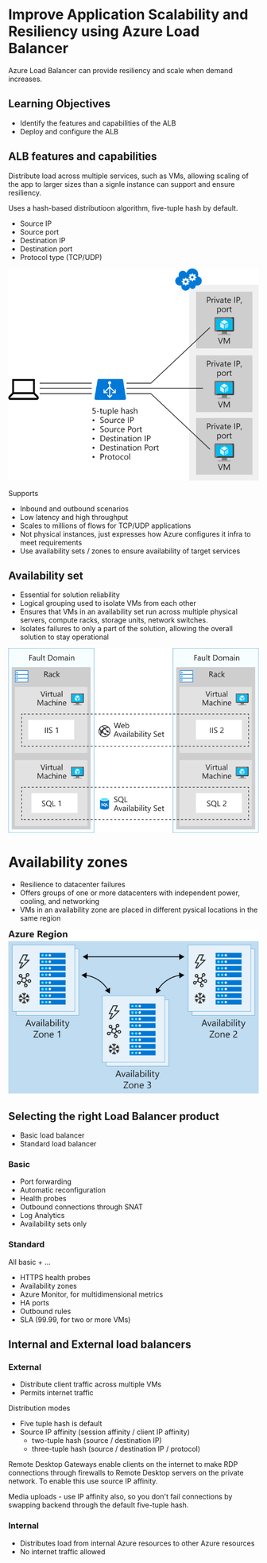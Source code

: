 # Improve Application Scalability and Resiliency using Azure Load Balancer

Azure Load Balancer can provide resiliency and scale when demand increases.

## Learning Objectives

- Identify the features and capabilities of the ALB
- Deploy and configure the ALB

## ALB features and capabilities

Distribute load across multiple services, such as VMs, allowing scaling of the app to larger sizes than a signle instance can support and ensure resiliency.

Uses a hash-based distributioon algorithm, five-tuple hash by default.

- Source IP
- Source port
- Destination IP
- Destination port
- Protocol type (TCP/UDP)

![](assets/1f-load-balancer-distribution.svg)

Supports

- Inbound and outbound scenarios
- Low latency and high throughput
- Scales to millions of flows for TCP/UDP applications
- Not physical instances, just expresses how Azure configures it infra to meet requirements
- Use availability sets / zones to ensure availability of target services


## Availability set

- Essential for solution reliability
- Logical grouping used to isolate VMs from each other
- Ensures that VMs in an availability set run across multiple physical servers, compute racks, storage units, network switches.
- Isolates failures to only a part of the solution, allowing the overall solution to stay operational

![](assets/1f-availability-sets.svg)


# Availability zones

- Resilience to datacenter failures
- Offers groups of one or more datacenters with independent power, cooling, and networking
- VMs in an availability zone are placed in different pysical locations in the same region

![](assets/1f-availability-zones.svg)


## Selecting the right Load Balancer product

- Basic load balancer
- Standard load balancer

### Basic

- Port forwarding
- Automatic reconfiguration
- Health probes
- Outbound connections through SNAT
- Log Analytics
- Availability sets only

### Standard 

All basic + ...

- HTTPS health probes
- Availability zones
- Azure Monitor, for multidimensional metrics
- HA ports
- Outbound rules
- SLA (99.99, for two or more VMs)


## Internal and External load balancers

### External

- Distribute client traffic across multiple VMs
- Permits internet traffic

Distribution modes

- Five tuple hash is default
- Source IP affinity (session affinity / client IP affinity)
    - two-tuple hash (source / destination IP)
    - three-tuple hash (source / destination IP / protocol)

Remote Desktop Gateways enable clients on the internet to make RDP connections through firewalls to Remote Desktop servers on the private network. To enable this use source IP affinity.

Media uploads - use IP affinity also, so you don't fail connections by swapping backend through the default five-tuple hash.


### Internal

- Distributes load from internal Azure resources to other Azure resources
- No internet traffic allowed


